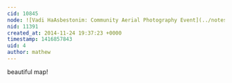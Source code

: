 ```yaml
---
cid: 10845
node: ![Vadi HaAsbestonim: Community Aerial Photography Event](../notes/hagitkeysar/11-22-2014/vadi-haasbestonim-community-aerial-photography-event)
nid: 11391
created_at: 2014-11-24 19:37:23 +0000
timestamp: 1416857843
uid: 4
author: mathew
---
```


beautiful map!